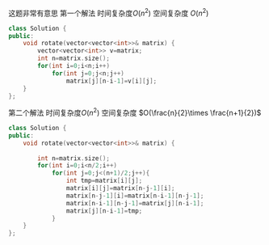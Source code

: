 这题非常有意思
第一个解法 时间复杂度$O(n^2)$ 空间复杂度 $O(n^2)$
```c++
class Solution {
public:
    void rotate(vector<vector<int>>& matrix) {
        vector<vector<int>> v=matrix;
        int n=matrix.size();
        for(int i=0;i<n;i++)
            for(int j=0;j<n;j++)
                matrix[j][n-i-1]=v[i][j];
    }
};
```
第二个解法 时间复杂度$O(n^2)$ 空间复杂度 $O(\frac{n}{2}\times \frac{n+1}{2})$

```c++
class Solution {
public:
    void rotate(vector<vector<int>>& matrix) {
        
        int n=matrix.size();
        for(int i=0;i<n/2;i++)
            for(int j=0;j<(n+1)/2;j++){
                int tmp=matrix[i][j];
                matrix[i][j]=matrix[n-j-1][i];
                matrix[n-j-1][i]=matrix[n-i-1][n-j-1];
                matrix[n-i-1][n-j-1]=matrix[j][n-i-1];
                matrix[j][n-i-1]=tmp;
            }
    }
};
```

